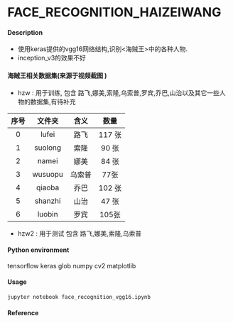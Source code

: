 # FACE_RECOGNITION_HAIZEIWANG

#### Description
  - 使用keras提供的vgg16网络结构,识别<海贼王>中的各种人物.
  - inception_v3的效果不好
####  海贼王相关数据集(来源于视频截图 )
  - hzw : 用于训练, 包含  路飞,娜美,索隆,乌索普,罗宾,乔巴,山治以及其它一些人物的数据集,有待补充
  
| 序号 | 文件夹 | 含义 | 数量 |
| :--: | :--: | :--: | :--: |
| 0 |  lufei | 路飞 | 117 张 |
| 1 |  suolong | 索隆 | 90 张 |
| 2  | namei | 娜美 | 84 张 |
| 3 |  wusuopu | 乌索普 | 77张 |
| 4 |  qiaoba | 乔巴 | 102 张 |
| 5 |  shanzhi | 山治 | 47 张 |
| 6 |  luobin | 罗宾 | 105张 |

  - hzw2 : 用于测试  包含 路飞,娜美,索隆,乌索普


#### Python environment
tensorflow
keras
glob
numpy
cv2
matplotlib

#### Usage
`jupyter notebook face_recognition_vgg16.ipynb`

#### Reference


